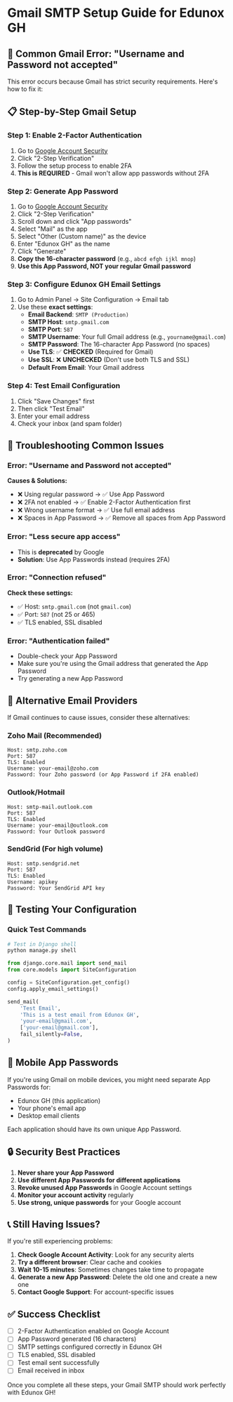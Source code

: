 # Gmail SMTP Setup Guide for Edunox GH

## 🚨 **Common Gmail Error: "Username and Password not accepted"**

This error occurs because Gmail has strict security requirements. Here's how to fix it:

## 📋 **Step-by-Step Gmail Setup**

### **Step 1: Enable 2-Factor Authentication**
1. Go to [Google Account Security](https://myaccount.google.com/security)
2. Click "2-Step Verification"
3. Follow the setup process to enable 2FA
4. **This is REQUIRED** - Gmail won't allow app passwords without 2FA

### **Step 2: Generate App Password**
1. Go to [Google Account Security](https://myaccount.google.com/security)
2. Click "2-Step Verification"
3. Scroll down and click "App passwords"
4. Select "Mail" as the app
5. Select "Other (Custom name)" as the device
6. Enter "Edunox GH" as the name
7. Click "Generate"
8. **Copy the 16-character password** (e.g., `abcd efgh ijkl mnop`)
9. **Use this App Password, NOT your regular Gmail password**

### **Step 3: Configure Edunox GH Email Settings**
1. Go to Admin Panel → Site Configuration → Email tab
2. Use these **exact settings**:
   - **Email Backend**: `SMTP (Production)`
   - **SMTP Host**: `smtp.gmail.com`
   - **SMTP Port**: `587`
   - **SMTP Username**: Your full Gmail address (e.g., `yourname@gmail.com`)
   - **SMTP Password**: The 16-character App Password (no spaces)
   - **Use TLS**: ✅ **CHECKED** (Required for Gmail)
   - **Use SSL**: ❌ **UNCHECKED** (Don't use both TLS and SSL)
   - **Default From Email**: Your Gmail address

### **Step 4: Test Email Configuration**
1. Click "Save Changes" first
2. Then click "Test Email"
3. Enter your email address
4. Check your inbox (and spam folder)

## 🔧 **Troubleshooting Common Issues**

### **Error: "Username and Password not accepted"**
**Causes & Solutions:**
- ❌ Using regular password → ✅ Use App Password
- ❌ 2FA not enabled → ✅ Enable 2-Factor Authentication first
- ❌ Wrong username format → ✅ Use full email address
- ❌ Spaces in App Password → ✅ Remove all spaces from App Password

### **Error: "Less secure app access"**
- This is **deprecated** by Google
- **Solution**: Use App Passwords instead (requires 2FA)

### **Error: "Connection refused"**
**Check these settings:**
- ✅ Host: `smtp.gmail.com` (not `gmail.com`)
- ✅ Port: `587` (not 25 or 465)
- ✅ TLS enabled, SSL disabled

### **Error: "Authentication failed"**
- Double-check your App Password
- Make sure you're using the Gmail address that generated the App Password
- Try generating a new App Password

## 📧 **Alternative Email Providers**

If Gmail continues to cause issues, consider these alternatives:

### **Zoho Mail** (Recommended)
```
Host: smtp.zoho.com
Port: 587
TLS: Enabled
Username: your-email@zoho.com
Password: Your Zoho password (or App Password if 2FA enabled)
```

### **Outlook/Hotmail**
```
Host: smtp-mail.outlook.com
Port: 587
TLS: Enabled
Username: your-email@outlook.com
Password: Your Outlook password
```

### **SendGrid** (For high volume)
```
Host: smtp.sendgrid.net
Port: 587
TLS: Enabled
Username: apikey
Password: Your SendGrid API key
```

## 🧪 **Testing Your Configuration**

### **Quick Test Commands**
```python
# Test in Django shell
python manage.py shell

from django.core.mail import send_mail
from core.models import SiteConfiguration

config = SiteConfiguration.get_config()
config.apply_email_settings()

send_mail(
    'Test Email',
    'This is a test email from Edunox GH',
    'your-email@gmail.com',
    ['your-email@gmail.com'],
    fail_silently=False,
)
```

## 📱 **Mobile App Passwords**

If you're using Gmail on mobile devices, you might need separate App Passwords for:
- Edunox GH (this application)
- Your phone's email app
- Desktop email clients

Each application should have its own unique App Password.

## 🔒 **Security Best Practices**

1. **Never share your App Password**
2. **Use different App Passwords for different applications**
3. **Revoke unused App Passwords** in Google Account settings
4. **Monitor your account activity** regularly
5. **Use strong, unique passwords** for your Google account

## 📞 **Still Having Issues?**

If you're still experiencing problems:

1. **Check Google Account Activity**: Look for any security alerts
2. **Try a different browser**: Clear cache and cookies
3. **Wait 10-15 minutes**: Sometimes changes take time to propagate
4. **Generate a new App Password**: Delete the old one and create a new one
5. **Contact Google Support**: For account-specific issues

## ✅ **Success Checklist**

- [ ] 2-Factor Authentication enabled on Google Account
- [ ] App Password generated (16 characters)
- [ ] SMTP settings configured correctly in Edunox GH
- [ ] TLS enabled, SSL disabled
- [ ] Test email sent successfully
- [ ] Email received in inbox

Once you complete all these steps, your Gmail SMTP should work perfectly with Edunox GH!
